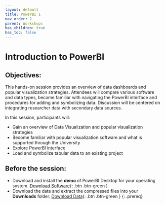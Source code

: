 ```yaml
---
layout: default
title: PowerBI 1
nav_order: 2
parent: Workshops
has_children: true
has_toc: false
---
```

# Introduction to PowerBI

## Objectives:

This hands-on session provides an overview of data dashboards and popular visualization strategies. Attendees will compare various software and data types, become familiar with navigating the PowerBI interface and procedures for adding and symbolizing data. Discussion will be centered on integrating researcher data with secondary data sources.  

In this session, participants will:  
- Gain an overview of  Data Visualization and popular visualization strategies  
- Become familiar with popular visualization software and what is supported through the University  
- Explore PowerBI interface  
- Load and symbolize tabular data to an existing project  

## Before the session:
- Download and install the **demo** of PowerBI Desktop for your operating system. [Download Software](https://powerbi.microsoft.com/en-us/get-started/){: .btn .btn-green }
- Download the data and extract the compressed files into your **Downloads** folder. [Download Data](https://github.com/meginwinnipeg/workshops/raw/main/content/handson/powerbi1/data/PowerBI1data.zip){: .btn .btn-green }
{: .prereq}




